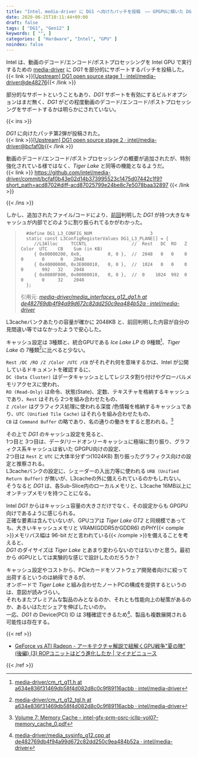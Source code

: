 ```yaml
---
title: "Intel、media-driver に DG1 へ向けたパッチを投稿　―― GPGPUに傾いた DG1 のキャッシュ設定"
date: 2020-06-25T10:11:44+09:00
draft: false
tags: [ "DG1", "Gen12" ]
keywords: [ "", ]
categories: [ "Hardware", "Intel", "GPU" ]
noindex: false
---
```


Intel は、動画のデコード/エンコード/ポストプロセッシングを Intel GPU で実行するための [media-driver](https://github.com/intel/media-driver) に *DG1* を部分的にサポートするパッチを投稿した。  
{{< link >}}[[Upstream] DG1 open source stage 1 · intel/media-driver@de48276](https://github.com/intel/media-driver/commit/de482769db4f94a99d672c82dd250c9ea484b52a){{< /link >}}

部分的なサポートということもあり、*DG1* サポートを有効にするビルドオプションはまだ無く、*DG1* がどの程度動画のデコード/エンコード/ポストプロセッシングをサポートするかは明らかにされていない。  

{{< ins >}}

*DG1* に向けたパッチ第2弾が投稿された。  
{{< link >}}[[Upstream] DG1 open source stage 2 · intel/media-driver@bcfaf0b](https://github.com/intel/media-driver/commit/bcfaf0b43e02d14b373995523c1475d07442c1f9?short_path=acd8702){{< /link >}}

動画のデコード/エンコード/ポストプロセッシングの概要が追加されたが、特別強化されている様ではなく、*Tiger Lake* と同等の機能となるようだ。  
{{< link >}} <https://github.com/intel/media-driver/commit/bcfaf0b43e02d14b373995523c1475d07442c1f9?short_path=acd8702#diff-acd87025799e24be8c7e5078baa32897> {{< /link >}}

{{< /ins >}}

しかし、追加されたファイル/コードにより、[前回](/posts/2020/06/20/intel-dg1-support-opencl-levelzero/)判明した *DG1* が持つ大きなキャッシュが内部でどのように割り振られてるかがわかった。  

 >       #define DG1_L3_CONFIG_NUM                      3
 >       static const L3ConfigRegisterValues DG1_L3_PLANE[] = {
 >          //L3Alloc     TCCNTL                 //  Rest   DC  RO   Z    Color  UTC    CB    Sum (in KB)
 >          { 0x00000200, 0x0,          0, 0 },  //  2048   0   0    0    0       0      0    2048
 >          { 0x40000000, 0x3E000010,   0, 0 },  //  1024   0   0    0    0       992   32    2048
 >          { 0x0080F800, 0x00000010,   0, 0 },  //  0    1024  992  0    0       0     32    2048
 >       };
 >
 > 引用元: <cite>[media-driver/media_interfaces_g12_dg1.h at de482769db4f94a99d672c82dd250c9ea484b52a · intel/media-driver](https://github.com/intel/media-driver/blob/de482769db4f94a99d672c82dd250c9ea484b52a/media_driver/agnostic/gen12_dg1/media_interfaces/media_interfaces_g12_dg1.h)</cite>

L3cacheバンクあたりの容量が確かに 2048KB と、前回判明した内容が自分の見間違い等ではなかったようで安心した。  

キャッシュ設定は 3種類と、統合GPUである *Ice Lake LP* の 9種類[^1]、*Tiger Lake* の 7種類[^2]に比べると少ない。  

[^1]: [media-driver/cm_rt_g11.h at a634e836f31469db58f4d082d8c0c9f89116acbb · intel/media-driver](https://github.com/intel/media-driver/blob/a634e836f31469db58f4d082d8c0c9f89116acbb/cmrtlib/agnostic/share/cm_rt_g11.h)
[^2]: [media-driver/cm_rt_g12_tgl.h at a634e836f31469db58f4d082d8c0c9f89116acbb · intel/media-driver](https://github.com/intel/media-driver/blob/a634e836f31469db58f4d082d8c0c9f89116acbb/cmrtlib/agnostic/share/cm_rt_g12_tgl.h)

`Rest /DC /RO /Z /Color /UTC /CB` がそれぞれ何を意味するかは、Intel が公開しているドキュメントを確認するに、  
`DC (Data Cluster)` はデータキャッシュとしてレジスタ割り付けやグローバルメモリアクセスに使われ、  
`RO (Read-Only)` は命令、状態(State)、定数、テキスチャを格納するキャッシュであり、`Rest` はそれら 2つを組み合わせたもの、  
`Z /Color` はグラフィクス処理に使われる深度 /色情報を格納するキャッシュであり、`UTC (Unified Tile Cache)` はそれらを組み合わせたもの、  
`CB` は `Command Buffer` の略であり、名の通りの働きをすると思われる。[^3]  
<!--  未確認、NVIDIA GPU の L1cacheみたく、`Rest` と `UTC` は組み合わせたキャッシュそれぞれの容量が可変であったりするのだろうか。   -->

[^3]: [Volume 7: Memory Cache - intel-gfx-prm-osrc-icllp-vol07-memory_cache_0.pdf](https://01.org/sites/default/files/documentation/intel-gfx-prm-osrc-icllp-vol07-memory_cache_0.pdf)

その上で *DG1* のキャッシュ設定を見ると、  
1つ目と 3つ目は、データ/リードオンリーキャッシュに極端に割り振り、グラフィクス系キャッシュは省いた GPGPU向けの設定、  
2つ目は `Rest` と `UTC` に大体半分ずつ(1024KB) 割り振ったグラフィクス向けの設定と推察される。  
L3cacheバンクの設定に、シェーダーの入出力等に使われる `URB (Unified Return Buffer)` が無いが、L3cacheの外に備えられているのかもしれない。  
そうなると *DG1* は、各Sub-Slice内のローカルメモリと、L3cache 16MB以上にオンチップメモリを持つことになる。  

Intel *DG1* からはキャッシュ容量の大きさだけでなく、その設定からも GPGPU向けであるように感じられる。  
正確な要素は含んでいないが、GPUコアは *Tiger Lake GT2* と同規模であっても、大きいキャッシュメモリと VRAM(GDDR5かGDDR6) のPHY{{< comple >}}メモリバス幅は 96-bit だと言われている{{< /comple >}}を備えることを考えると、  
*DG1* のダイサイズは *Tiger Lake* とあまり変わらないのではないかと思う。最初から dGPUとしては実験的な感じで設計したのだろうか？  

キャッシュ設定やコストから、PCIeカードをソフトウェア開発者向けに絞って出荷するというのは納得できるが、  
オンボードで *Tiger Lake* と組み合わせたノートPCの構成を提供するというのは、意図が読みづらい。  
それもまたプレミアムな製品のみとなるのか、それとも性能向上の秘策があるのか、あるいはただシェアを伸ばしたいのか。  
一応、*DG1* の Device(PCI) ID は 3種確認できるため[^4]、製品も複数展開される可能性は存在する。  

[^4]: [media-driver/media_sysinfo_g12.cpp at de482769db4f94a99d672c82dd250c9ea484b52a · intel/media-driver](https://github.com/intel/media-driver/blob/de482769db4f94a99d672c82dd250c9ea484b52a/media_driver/linux/gen12/ddi/media_sysinfo_g12.cpp#L251)

{{< ref >}}

 * [GeForce vs ATI Radeon - アーキテクチャ解説で紐解くGPU戦争"夏の陣" (後編) (3) ROPユニットはどう進化したか | マイナビニュース](https://news.mynavi.jp/article/20080728-s_gpu02/3)

{{< /ref >}}
